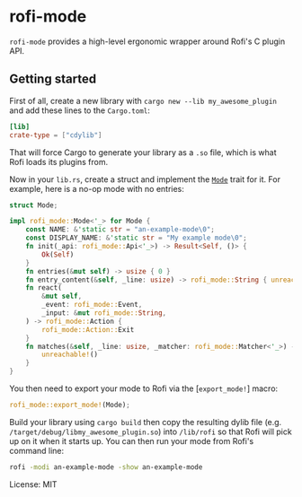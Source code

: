 # rofi-mode

`rofi-mode` provides a high-level ergonomic wrapper around Rofi's C plugin API.

## Getting started

First of all,
create a new library with `cargo new --lib my_awesome_plugin`
and add these lines to the `Cargo.toml`:

```toml
[lib]
crate-type = ["cdylib"]
```

That will force Cargo to generate your library as a `.so` file,
which is what Rofi loads its plugins from.

Now in your `lib.rs`,
create a struct and implement the [`Mode`] trait for it.
For example, here is a no-op mode with no entries:

```rust
struct Mode;

impl rofi_mode::Mode<'_> for Mode {
    const NAME: &'static str = "an-example-mode\0";
    const DISPLAY_NAME: &'static str = "My example mode\0";
    fn init(_api: rofi_mode::Api<'_>) -> Result<Self, ()> {
        Ok(Self)
    }
    fn entries(&mut self) -> usize { 0 }
    fn entry_content(&self, _line: usize) -> rofi_mode::String { unreachable!() }
    fn react(
        &mut self,
        _event: rofi_mode::Event,
        _input: &mut rofi_mode::String,
    ) -> rofi_mode::Action {
        rofi_mode::Action::Exit
    }
    fn matches(&self, _line: usize, _matcher: rofi_mode::Matcher<'_>) -> bool {
        unreachable!()
    }
}
```

You then need to export your mode to Rofi via the [`export_mode!`] macro:

```rust
rofi_mode::export_mode!(Mode);
```

Build your library using `cargo build`
then copy the resulting dylib file
(e.g. `/target/debug/libmy_awesome_plugin.so`)
into `/lib/rofi`
so that Rofi will pick up on it
when it starts up.
You can then run your mode from Rofi's command line:

```sh
rofi -modi an-example-mode -show an-example-mode
```


[`Mode`]: https://docs.rs/rofi-mode/latest/rofi_mode/trait.Mode.html

License: MIT
